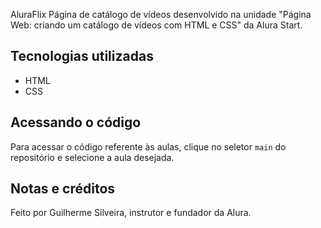  AluraFlix
Página de catálogo de vídeos desenvolvido na unidade "Página Web: criando um catálogo de vídeos com HTML e CSS" da Alura Start.

## Tecnologias utilizadas
- HTML
- CSS

## Acessando o código
Para acessar o código referente às aulas, clique no seletor `main` do repositório e selecione a aula desejada.

## Notas e créditos
Feito por Guilherme Silveira, instrutor e fundador da Alura.
